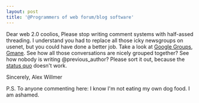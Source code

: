 ```yaml
---
layout: post
title: '@Programmers of web forum/blog software'
---
```


Dear web 2.0 coolios, Please stop writing comment systems with
half-assed threading. I understand you had to replace all those icky
newsgroups on usenet, but you could have done a better job. Take a look
at [Google
Groups](http://groups.google.com/group/comp.lang.python/topics),
[Gmane](http://news.gmane.org/gmane.comp.python.general). See how all
those conversations are nicely grouped together? See how nobody is
writing @previous\_author? Please sort it out, because the [status
quo](http://www.theregister.co.uk/2008/06/20/mackay_on_carbon_free_uk/comments/)
doesn't work.

Sincerely, Alex Willmer

P.S. To anyone commenting here: I
know I'm not eating my own dog food. I am ashamed.
